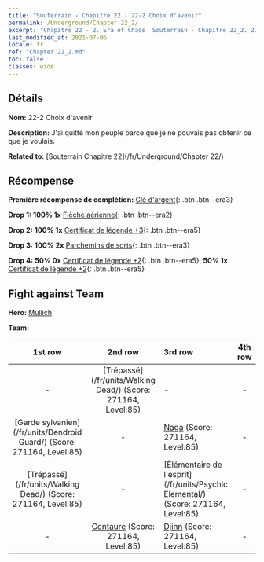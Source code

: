 ```yaml
---
title: "Souterrain - Chapitre 22 - 22-2 Choix d'avenir"
permalink: /Underground/Chapter 22_2/
excerpt: "Chapitre 22 - 2. Era of Chaos  Souterrain - Chapitre 22_2. 22-2 Choix d'avenir"
last_modified_at: 2021-07-06
locale: fr
ref: "Chapter 22_2.md"
toc: false
classes: wide
---
```


## Détails

 **Nom:** 22-2 Choix d'avenir

 **Description:** J'ai quitté mon peuple parce que je ne pouvais pas obtenir ce que je voulais.

 **Related to:** [Souterrain Chapitre 22](/fr/Underground/Chapter 22/)

## Récompense

 **Première récompense de complétion:** [Clé d'argent](/ItemsFR/con_693/){: .btn .btn--era3}

 **Drop 1:** **100% 1x** [Flèche aérienne](/ItemsFR/her_449/){: .btn .btn--era2}

 **Drop 2:** **100% 1x** [Certificat de légende +3](/ItemsFR/mat_88/){: .btn .btn--era5}

 **Drop 3:** **100% 2x** [Parchemins de sorts](/ItemsFR/con_694/){: .btn .btn--era3}

 **Drop 4:** **50% 0x** [Certificat de légende +2](/ItemsFR/mat_81/){: .btn .btn--era5}, **50% 1x** [Certificat de légende +2](/ItemsFR/mat_81/){: .btn .btn--era5}


## Fight against Team
 **Hero:** [Mullich](/fr/heroes/Mullich/)

 **Team:**


  | 1st row | 2nd row | 3rd row | 4th row |
  |:----:|:----:|:----|:----:|
  | - | [Trépassé](/fr/units/Walking Dead/) (Score: 271164, Level:85)  | - | - |
  | [Garde sylvanien](/fr/units/Dendroid Guard/) (Score: 271164, Level:85)  | - | [Naga](/fr/units/Naga/) (Score: 271164, Level:85)  | - |
  | [Trépassé](/fr/units/Walking Dead/) (Score: 271164, Level:85)  | - | [Élémentaire de l'esprit](/fr/units/Psychic Elemental/) (Score: 271164, Level:85)  | - |
  | - | [Centaure](/fr/units/Centaur/) (Score: 271164, Level:85)  | [Djinn](/fr/units/Genie/) (Score: 271164, Level:85)  | - |


